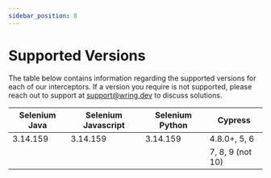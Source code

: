 ```yaml
---
sidebar_position: 8
---
```


# Supported Versions

The table below contains information regarding the supported versions for each of our interceptors. If a version you require is not supported, please reach out to support at support@wring.dev to discuss solutions.

| Selenium Java | Selenium Javascript | Selenium Python | Cypress          |
| ------------- | ------------------- | --------------- | ---------------  |
| 3.14.159      | 3.14.159            | 3.14.159        | 4.8.0+, 5, 6     |
|               |                     |                 | 7, 8, 9 (not 10) |
